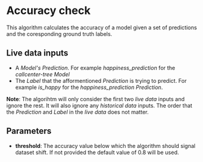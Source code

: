 # Accuracy check
This algorithm calculates the accuracy of a model given a set of predictions and the coresponding ground truth labels.

## Live data inputs
- A _Model's_ _Prediction_. For example _happiness_prediction_ for the _callcenter-tree_ _Model_
- The _Label_ that the afformentioned _Prediction_ is trying to predict. For example _is_happy_ for the _happiness_prediction_ _Prediction_.

**Note**: The algorihtm will only consider the first two _live data_ inputs and ignore the rest. It will also ignore any _historical data_ inputs. The order that the _Prediction_ and _Label_ in the _live data_ does not matter.

## Parameters
- **threshold**: The accuracy value below which the algorithm should signal dataset shift. If not provided the default value of 0.8 will be used.